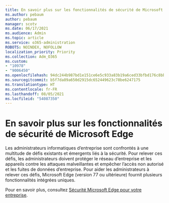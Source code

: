 ```yaml
---
title: En savoir plus sur les fonctionnalités de sécurité de Microsoft Edge
ms.author: pebaum
author: pebaum
manager: scotv
ms.date: 06/17/2021
ms.audience: Admin
ms.topic: article
ms.service: o365-administration
ROBOTS: NOINDEX, NOFOLLOW
localization_priority: Priority
ms.collection: Adm_O365
ms.custom:
- "10978"
- "9006450"
ms.openlocfilehash: 94dc244b987bd1e151ce6e5c933a83b19a6ced33bfbd176c8bbf1e8ce83370b6
ms.sourcegitcommit: b5f7da89a650d2915dc652449623c78be6247175
ms.translationtype: HT
ms.contentlocale: fr-FR
ms.lasthandoff: 08/05/2021
ms.locfileid: "54087350"
---
```

# <a name="learn-about-the-security-features-of-microsoft-edge"></a>En savoir plus sur les fonctionnalités de sécurité de Microsoft Edge

Les administrateurs informatiques d’entreprise sont confrontés à une multitude de défis existants et émergents liés à la sécurité. Pour relever ces défis, les administrateurs doivent protéger le réseau d’entreprise et les appareils contre les attaques malveillantes et empêcher l’accès non autorisé et les fuites de données d’entreprise. Pour aider les administrateurs à relever ces défis, Microsoft Edge (version 77 ou ultérieure) fournit plusieurs fonctionnalités intégrées uniques. 

Pour en savoir plus, consultez [Sécurité Microsoft Edge pour votre entreprise](/DeployEdge/ms-edge-security-for-business).